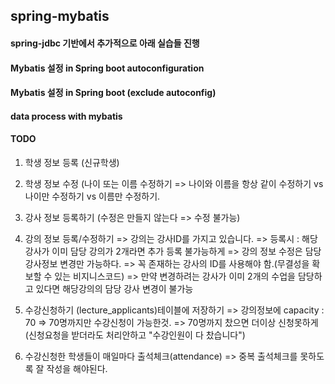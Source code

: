 ## spring-mybatis

#### spring-jdbc 기반에서 추가적으로 아래 실습들 진행
#### Mybatis 설정 in Spring boot autoconfiguration
#### Mybatis 설정 in Spring boot (exclude autoconfig)
#### data process with mybatis

#### TODO
1. 학생 정보 등록 (신규학생)
2. 학생 정보 수정 (나이 또는 이름 수정하기
   => 나이와 이름을 항상 같이 수정하기 vs 나이만 수정하기 vs 이름만 수정하기.
3. 강사 정보 등록하기 (수정은 만들지 않는다 => 수정 불가능)
4. 강의 정보 등록/수정하기
   => 강의는 강사ID를 가지고 있습니다.
   => 등록시 : 해당 강사가 이미 담당 강의가 2개라면 추가 등록 불가능하게
   => 강의 정보 수정은 담당강사정보 변경만 가능하다.
   => 꼭 존재하는 강사의 ID를 사용해야 함.(무결성을 확보할 수 있는 비지니스코드)
   => 만약 변경하려는 강사가 이미 2개의 수업을 담당하고 있다면 해당강의의 담당 강사 변경이 불가능

5. 수강신청하기 (lecture_applicants)테이블에 저장하기
   => 강의정보에 capacity : 70 => 70명까지만 수강신청이 가능한것.
   => 70명까지 찼으면 더이상 신청못하게(신청요청을 받더라도 처리안하고 "수강인원이 다 찼습니다")
6. 수강신청한 학생들이 매일마다 출석체크(attendance)
   => 중복 출석체크를 못하도록 잘 작성을 해야된다.